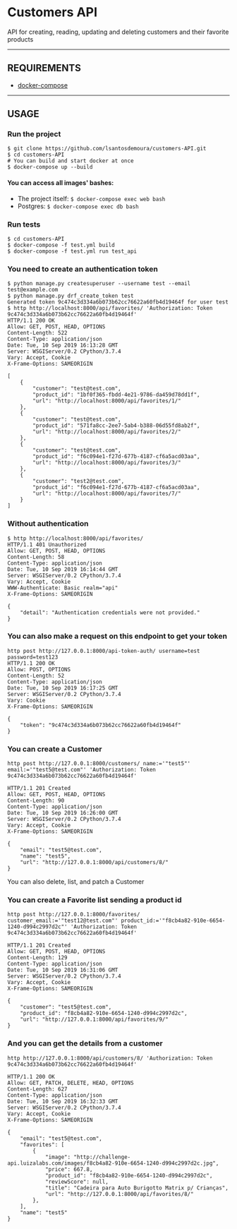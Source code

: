 # Customers API
API for creating, reading, updating and deleting customers and their favorite products

---
## REQUIREMENTS
- [docker-compose](https://docs.docker.com/compose/install/)

---

## USAGE
### Run the project
```
$ git clone https://github.com/lsantosdemoura/customers-API.git
$ cd customers-API
# You can build and start docker at once
$ docker-compose up --build
```
#### You can access all images' bashes:
- The project itself: ``` $ docker-compose exec web bash ```
- Postgres:  ``` $ docker-compose exec db bash ```
### Run tests
```
$ cd customers-API
$ docker-compose -f test.yml build
$ docker-compose -f test.yml run test_api
```
### You need to create an authentication token
```
$ python manage.py createsuperuser --username test --email test@example.com
$ python manage.py drf_create_token test
Generated token 9c474c3d334a6b073b62cc76622a60fb4d19464f for user test
$ http http://localhost:8000/api/favorites/ 'Authorization: Token 9c474c3d334a6b073b62cc76622a60fb4d19464f'
HTTP/1.1 200 OK
Allow: GET, POST, HEAD, OPTIONS
Content-Length: 522
Content-Type: application/json
Date: Tue, 10 Sep 2019 16:13:28 GMT
Server: WSGIServer/0.2 CPython/3.7.4
Vary: Accept, Cookie
X-Frame-Options: SAMEORIGIN

[
    {
        "customer": "test@test.com",
        "product_id": "1bf0f365-fbdd-4e21-9786-da459d78dd1f",
        "url": "http://localhost:8000/api/favorites/1/"
    },
    {
        "customer": "test@test.com",
        "product_id": "571fa8cc-2ee7-5ab4-b388-06d55fd8ab2f",
        "url": "http://localhost:8000/api/favorites/2/"
    },
    {
        "customer": "test@test.com",
        "product_id": "f6c094e1-f27d-677b-4187-cf6a5acd03aa",
        "url": "http://localhost:8000/api/favorites/3/"
    },
    {
        "customer": "test2@test.com",
        "product_id": "f6c094e1-f27d-677b-4187-cf6a5acd03aa",
        "url": "http://localhost:8000/api/favorites/7/"
    }
]
```
### Without authentication
```
$ http http://localhost:8000/api/favorites/
HTTP/1.1 401 Unauthorized
Allow: GET, POST, HEAD, OPTIONS
Content-Length: 58
Content-Type: application/json
Date: Tue, 10 Sep 2019 16:14:44 GMT
Server: WSGIServer/0.2 CPython/3.7.4
Vary: Accept, Cookie
WWW-Authenticate: Basic realm="api"
X-Frame-Options: SAMEORIGIN

{
    "detail": "Authentication credentials were not provided."
}

```

### You can also make a request on this endpoint to get your token
```
http post http://127.0.0.1:8000/api-token-auth/ username=test password=test123
HTTP/1.1 200 OK
Allow: POST, OPTIONS
Content-Length: 52
Content-Type: application/json
Date: Tue, 10 Sep 2019 16:17:25 GMT
Server: WSGIServer/0.2 CPython/3.7.4
Vary: Cookie
X-Frame-Options: SAMEORIGIN

{
    "token": "9c474c3d334a6b073b62cc76622a60fb4d19464f"
}

```
### You can create a Customer
```
http post http://127.0.0.1:8000/customers/ name:='"test5"' email:='"test5@test.com"' 'Authorization: Token 9c474c3d334a6b073b62cc76622a60fb4d19464f'

HTTP/1.1 201 Created
Allow: GET, POST, HEAD, OPTIONS
Content-Length: 90
Content-Type: application/json
Date: Tue, 10 Sep 2019 16:26:00 GMT
Server: WSGIServer/0.2 CPython/3.7.4
Vary: Accept, Cookie
X-Frame-Options: SAMEORIGIN

{
    "email": "test5@test.com",
    "name": "test5",
    "url": "http://127.0.0.1:8000/api/customers/8/"
}

```
You can also delete, list, and patch a Customer


### You can create a Favorite list sending a product id
```
http post http://127.0.0.1:8000/favorites/ customer_email:='"test12@test.com"' product_id:='"f8cb4a82-910e-6654-1240-d994c2997d2c"' 'Authorization: Token 9c474c3d334a6b073b62cc76622a60fb4d19464f'

HTTP/1.1 201 Created
Allow: GET, POST, HEAD, OPTIONS
Content-Length: 129
Content-Type: application/json
Date: Tue, 10 Sep 2019 16:31:06 GMT
Server: WSGIServer/0.2 CPython/3.7.4
Vary: Accept, Cookie
X-Frame-Options: SAMEORIGIN

{
    "customer": "test5@test.com",
    "product_id": "f8cb4a82-910e-6654-1240-d994c2997d2c",
    "url": "http://127.0.0.1:8000/api/favorites/9/"
}
```


### And you can get the details from a customer
```
http http://127.0.0.1:8000/api/customers/8/ 'Authorization: Token 9c474c3d334a6b073b62cc76622a60fb4d19464f'

HTTP/1.1 200 OK
Allow: GET, PATCH, DELETE, HEAD, OPTIONS
Content-Length: 627
Content-Type: application/json
Date: Tue, 10 Sep 2019 16:32:33 GMT
Server: WSGIServer/0.2 CPython/3.7.4
Vary: Accept, Cookie
X-Frame-Options: SAMEORIGIN

{
    "email": "test5@test.com",
    "favorites": [
        {
            "image": "http://challenge-api.luizalabs.com/images/f8cb4a82-910e-6654-1240-d994c2997d2c.jpg",
            "price": 667.8,
            "product_id": "f8cb4a82-910e-6654-1240-d994c2997d2c",
            "reviewScore": null,
            "title": "Cadeira para Auto Burigotto Matrix p/ Crianças",
            "url": "http://127.0.0.1:8000/api/favorites/8/"
        },
    ],
    "name": "test5"
}

```
